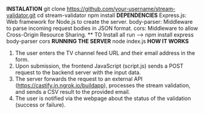 **INSTALATION** 
git clone https://github.com/your-username/stream-validator.git
cd stream-validator
npm install
**DEPENDENCIES**
Express.js: Web framework for Node.js to create the server.
body-parser: Middleware to parse incoming request bodies in JSON format.
cors: Middleware to allow Cross-Origin Resource Sharing.
** TO Install all run -->
npm install express body-parser cors
**RUNNING THE SERVER**
node index.js
**HOW IT WORKS**
1. The user enters the TV channel feed URL and their email address in the form.
2. Upon submission, the frontend JavaScript (script.js) sends a POST request to the backend server with the input data.
3. The server forwards the request to an external API (https://castify.in.ngrok.io/buildapp), processes the stream validation, and sends a CSV result to the provided email.
4. The user is notified via the webpage about the status of the validation (success or failure).
